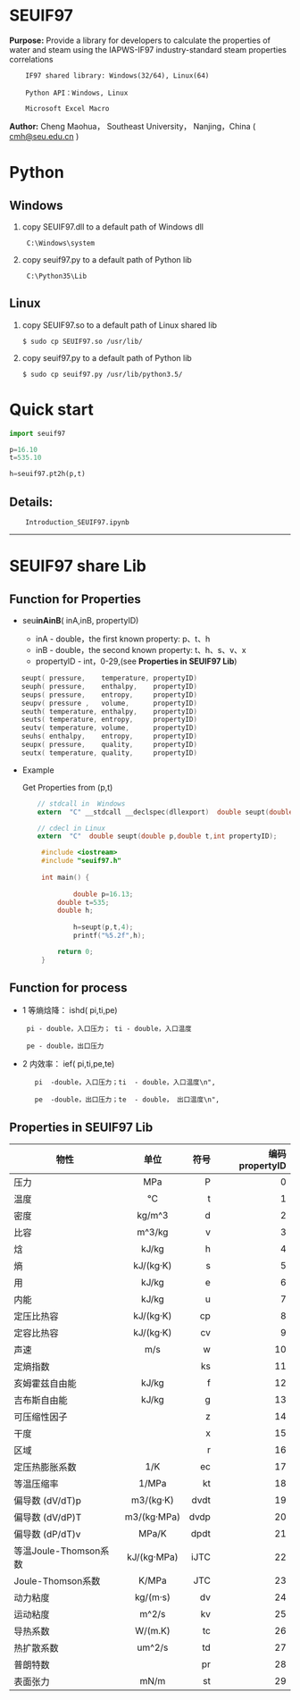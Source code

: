 # SEUIF97

**Purpose:** Provide a library for developers to calculate the properties of water and steam using the IAPWS-IF97 industry-standard steam properties correlations

        IF97 shared library: Windows(32/64), Linux(64)
        
        Python API：Windows, Linux
        
        Microsoft Excel Macro

**Author:** Cheng Maohua， Southeast University， Nanjing，China  ( cmh@seu.edu.cn )

# Python 

## Windows 
  
1. copy SEUIF97.dll  to a default path of Windows dll
      
        C:\Windows\system
   
2. copy seuif97.py to a default path of Python lib
    
        C:\Python35\Lib 
   
##  Linux   
    
 1. copy SEUIF97.so  to a default path of Linux shared lib
   
        $ sudo cp SEUIF97.so /usr/lib/

 2. copy seuif97.py to a default path of Python lib
   
        $ sudo cp seuif97.py /usr/lib/python3.5/
        
# Quick start

```python
import seuif97

p=16.10
t=535.10

h=seuif97.pt2h(p,t)
```
 
## Details:

        Introduction_SEUIF97.ipynb

---
#  SEUIF97 share Lib

## Function for Properties 

 * seu**inAinB**( inA,inB, propertyID)

   *  inA -  double，the first known property: p、t、h
   *  inB -  double，the second known property: t、h、s、v、x
   *  propertyID  - int，0-29,(see **Properties in SEUIF97 Lib**)

```c
   seupt( pressure,    temperature, propertyID)
   seuph( pressure,    enthalpy,    propertyID)
   seups( pressure,    entropy,     propertyID)
   seupv( pressure ,   volume,      propertyID)
   seuth( temperature, enthalpy,    propertyID)
   seuts( temperature, entropy,     propertyID)
   seutv( temperature, volume,      propertyID)
   seuhs( enthalpy,    entropy,     propertyID)
   seupx( pressure,    quality,     propertyID)
   seutx( temperature, quality,     propertyID)
```

* Example  
    
    Get Properties from (p,t)
         

```c
       // stdcall in  Windows
       extern  "C" __stdcall __declspec(dllexport)  double seupt(double p,double t,int  propertyID);
```

```c
       // cdecl in Linux
       extern  "C"  double seupt(double p,double t,int propertyID);
```

```c
        #include <iostream>
        #include "seuif97.h"
  
        int main() {
	
                double p=16.13;
	        double t=535;
	        double h;
       
                h=seupt(p,t,4);
                printf("%5.2f",h);

	        return 0;
        }   

```

## Function for process  
   
*  1 等熵焓降： ishd( pi,ti,pe)
    
        pi - double，入口压力； ti - double，入口温度

        pe - double，出口压力

* 2 内效率： ief( pi,ti,pe,te)

         pi  -double，入口压力；ti  - double，入口温度\n",

         pe  -double，出口压力；te  - double， 出口温度\n",


## Properties in SEUIF97 Lib

|   物性       |    单位     |  符号  |  编码 propertyID   |   
| -------------|:----------:| ------:|-------:|
| 压力         |   MPa     |  P     |   0     |  
| 温度         |   °C      |  t     |   1     |
| 密度         | kg/m^3    |  d     |   2     |
| 比容         | m^3/kg    |  v     |   3     |
| 焓           | kJ/kg     |  h     |   4     |
| 熵           | kJ/(kg·K) |  s     |   5     |
| 用           | kJ/kg     |  e     |   6     |
| 内能         | kJ/kg     |  u     |   7     |
| 定压比热容    | kJ/(kg·K) |  cp    |   8     |
| 定容比热容    | kJ/(kg·K) |  cv    |   9     |		
| 声速         | m/s       |   w     | 10      |	
| 定熵指数   |             |  ks     | 11      |	
|亥姆霍兹自由能   |   kJ/kg          |  f     | 12      |	
|吉布斯自由能     |   kJ/kg           | g     | 13      |	
|可压缩性因子     |                      | z      | 14      |
| 干度                 |                      | x      | 15      |
| 区域                 |                      | r       | 16      |
| 定压热膨胀系数   |        1/K       | ec     | 17      |
| 等温压缩率         |        1/MPa   | kt     | 18      |
| 偏导数 (dV/dT)p	   |    m3/(kg·K)	     | dvdt     | 19      |
| 偏导数 (dV/dP)T	   |    m3/(kg·MPa)	  | dvdp    | 20      |
| 偏导数 (dP/dT)v	   |    MPa/K	         | dpdt	    | 21      |
| 等温Joule-Thomson系数	   |   kJ/(kg·MPa)        | iJTC	    | 22      |
| Joule-Thomson系数	   |  K/MPa        | JTC	    | 23      |
| 动力粘度        |        kg/(m·s)   | dv     | 24      |
| 运动粘度        |       m^2/s       | kv     | 25      |
| 导热系数        |       W/(m.K)	  | tc     | 26      |
| 热扩散系数      |       um^2/s	 | td     | 27      |
| 普朗特数        |            	  | pr     | 28      |
| 表面张力        |       mN/m    	  | st     | 29      |
